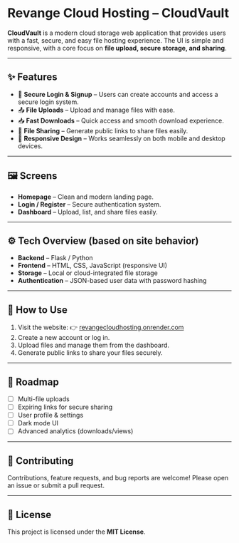 # Revange Cloud Hosting – CloudVault

**CloudVault** is a modern cloud storage web application that provides users with a fast, secure, and easy file hosting experience. The UI is simple and responsive, with a core focus on **file upload, secure storage, and sharing**.

---

## ✨ Features

* 🔐 **Secure Login & Signup** – Users can create accounts and access a secure login system.
* 📤 **File Uploads** – Upload and manage files with ease.
* 📥 **Fast Downloads** – Quick access and smooth download experience.
* 🔗 **File Sharing** – Generate public links to share files easily.
* 📱 **Responsive Design** – Works seamlessly on both mobile and desktop devices.

---

## 🖼️ Screens

* **Homepage** – Clean and modern landing page.
* **Login / Register** – Secure authentication system.
* **Dashboard** – Upload, list, and share files easily.

---

## ⚙️ Tech Overview (based on site behavior)

* **Backend** – Flask / Python
* **Frontend** – HTML, CSS, JavaScript (responsive UI)
* **Storage** – Local or cloud-integrated file storage
* **Authentication** – JSON-based user data with password hashing

---

## 🚀 How to Use

1. Visit the website:
   👉 [revangecloudhosting.onrender.com](https://revangecloudhosting.onrender.com/)
2. Create a new account or log in.
3. Upload files and manage them from the dashboard.
4. Generate public links to share your files securely.

---

## 📌 Roadmap

* [ ] Multi-file uploads
* [ ] Expiring links for secure sharing
* [ ] User profile & settings
* [ ] Dark mode UI
* [ ] Advanced analytics (downloads/views)

---

## 🤝 Contributing

Contributions, feature requests, and bug reports are welcome! Please open an issue or submit a pull request.

---

## 📜 License

This project is licensed under the **MIT License**.
